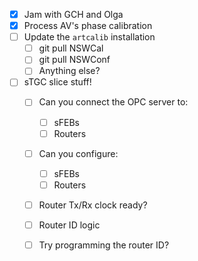 - [x] Jam with GCH and Olga
- [x] Process AV's phase calibration
- [ ] Update the `artcalib` installation
  - [ ] git pull NSWCal
  - [ ] git pull NSWConf
  - [ ] Anything else?
- [ ] sTGC slice stuff!
  - [ ] Can you connect the OPC server to:
    - [ ] sFEBs
    - [ ] Routers
  - [ ] Can you configure:
    - [ ] sFEBs
    - [ ] Routers
  - [ ] Router Tx/Rx clock ready?
  - [ ] Router ID logic
  - [ ] Try programming the router ID?
  
